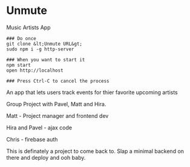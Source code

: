 # Unmute

Music Artists App

```
### Do once
git clone &lt;Unmute URL&gt;
sudo npm i -g http-server

### When you want to start it
npm start
open http://localhost

### Press Ctrl-C to cancel the process

```

<p>
  An app that lets users track events for thier favorite upcoming artists

  Group Project with Pavel, Matt and Hira.

  Matt - Project manager and frontend dev

  Hira and Pavel - ajax code

  Chris - firebase auth

  This is definately a project to come back to. Slap a minimal backend on there and deploy and ooh baby. 
</p>
